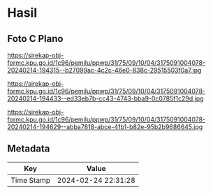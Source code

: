# Hasil

## Foto C Plano

https://sirekap-obj-formc.kpu.go.id/1c96/pemilu/ppwp/31/75/09/10/04/3175091004078-20240214-194315--b27099ac-4c2c-46e0-838c-29515503f0a7.jpg

https://sirekap-obj-formc.kpu.go.id/1c96/pemilu/ppwp/31/75/09/10/04/3175091004078-20240214-194433--ed33eb7b-cc43-4743-bba9-0c0785f1c29d.jpg

https://sirekap-obj-formc.kpu.go.id/1c96/pemilu/ppwp/31/75/09/10/04/3175091004078-20240214-194629--abba7818-abce-41b1-b82e-95b2b9686645.jpg


## Metadata

| Key        | Value               |
| ---------- | ------------------- |
| Time Stamp | 2024-02-24 22:31:28 |



